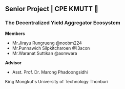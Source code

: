 ## Senior Project | CPE KMUTT 👋
### The Decentralized Yield Aggregator Ecosystem

<b>Members</b>
- Mr.Jirayu Rungrueng @noobm224
- Mr.Punnawich Silpkitcharoen @I3acon
- Mr.Waranat Suttikan @aomwara

<b>Advisor</b>
- Asst. Prof. Dr. Marong Phadoongsidhi

King Mongkut's University of Technology Thonburi
